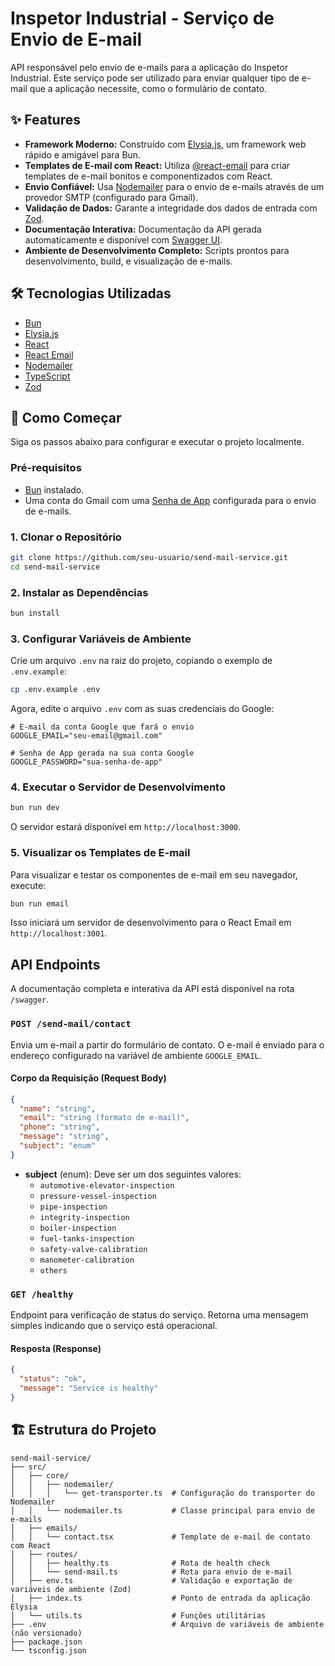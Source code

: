 # Inspetor Industrial - Serviço de Envio de E-mail

API responsável pelo envio de e-mails para a aplicação do Inspetor Industrial. Este serviço pode ser utilizado para enviar qualquer tipo de e-mail que a aplicação necessite, como o formulário de contato.

## ✨ Features

-   **Framework Moderno:** Construído com [Elysia.js](https://elysiajs.com/), um framework web rápido e amigável para Bun.
-   **Templates de E-mail com React:** Utiliza [@react-email](https://react.email/) para criar templates de e-mail bonitos e componentizados com React.
-   **Envio Confiável:** Usa [Nodemailer](https://nodemailer.com/) para o envio de e-mails através de um provedor SMTP (configurado para Gmail).
-   **Validação de Dados:** Garante a integridade dos dados de entrada com [Zod](https://zod.dev/).
-   **Documentação Interativa:** Documentação da API gerada automaticamente e disponível com [Swagger UI](https://swagger.io/tools/swagger-ui/).
-   **Ambiente de Desenvolvimento Completo:** Scripts prontos para desenvolvimento, build, e visualização de e-mails.

## 🛠️ Tecnologias Utilizadas

-   [Bun](https://bun.sh/)
-   [Elysia.js](https://elysiajs.com/)
-   [React](https://react.dev/)
-   [React Email](https://react.email/)
-   [Nodemailer](https://nodemailer.com/)
-   [TypeScript](https://www.typescriptlang.org/)
-   [Zod](https://zod.dev/)

## 🚀 Como Começar

Siga os passos abaixo para configurar e executar o projeto localmente.

### Pré-requisitos

-   [Bun](https://bun.sh/docs/installation) instalado.
-   Uma conta do Gmail com uma [Senha de App](https://support.google.com/accounts/answer/185833) configurada para o envio de e-mails.

### 1. Clonar o Repositório

```bash
git clone https://github.com/seu-usuario/send-mail-service.git
cd send-mail-service
```

### 2. Instalar as Dependências

```bash
bun install
```

### 3. Configurar Variáveis de Ambiente

Crie um arquivo `.env` na raiz do projeto, copiando o exemplo de `.env.example`:

```bash
cp .env.example .env
```

Agora, edite o arquivo `.env` com as suas credenciais do Google:

```env
# E-mail da conta Google que fará o envio
GOOGLE_EMAIL="seu-email@gmail.com"

# Senha de App gerada na sua conta Google
GOOGLE_PASSWORD="sua-senha-de-app"
```

### 4. Executar o Servidor de Desenvolvimento

```bash
bun run dev
```

O servidor estará disponível em `http://localhost:3000`.

### 5. Visualizar os Templates de E-mail

Para visualizar e testar os componentes de e-mail em seu navegador, execute:

```bash
bun run email
```

Isso iniciará um servidor de desenvolvimento para o React Email em `http://localhost:3001`.

##  API Endpoints

A documentação completa e interativa da API está disponível na rota `/swagger`.

### `POST /send-mail/contact`

Envia um e-mail a partir do formulário de contato. O e-mail é enviado para o endereço configurado na variável de ambiente `GOOGLE_EMAIL`.

#### Corpo da Requisição (Request Body)

```json
{
  "name": "string",
  "email": "string (formato de e-mail)",
  "phone": "string",
  "message": "string",
  "subject": "enum"
}
```

-   **subject** (enum): Deve ser um dos seguintes valores:
    -   `automotive-elevator-inspection`
    -   `pressure-vessel-inspection`
    -   `pipe-inspection`
    -   `integrity-inspection`
    -   `boiler-inspection`
    -   `fuel-tanks-inspection`
    -   `safety-valve-calibration`
    -   `manometer-calibration`
    -   `others`

### `GET /healthy`

Endpoint para verificação de status do serviço. Retorna uma mensagem simples indicando que o serviço está operacional.

#### Resposta (Response)

```json
{
  "status": "ok",
  "message": "Service is healthy"
}
```

## 🏗️ Estrutura do Projeto

```
send-mail-service/
├── src/
│   ├── core/
│   │   ├── nodemailer/
│   │   │   └── get-transporter.ts  # Configuração do transporter do Nodemailer
│   │   └── nodemailer.ts           # Classe principal para envio de e-mails
│   ├── emails/
│   │   └── contact.tsx             # Template de e-mail de contato com React
│   ├── routes/
│   │   ├── healthy.ts              # Rota de health check
│   │   └── send-mail.ts            # Rota para envio de e-mail
│   ├── env.ts                      # Validação e exportação de variáveis de ambiente (Zod)
│   ├── index.ts                    # Ponto de entrada da aplicação Elysia
│   └── utils.ts                    # Funções utilitárias
├── .env                            # Arquivo de variáveis de ambiente (não versionado)
├── package.json
└── tsconfig.json
```